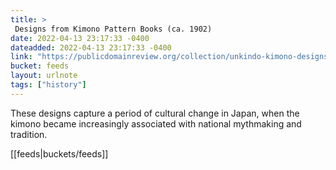 ```yaml
---
title: > 
 Designs from Kimono Pattern Books (ca. 1902)
date: 2022-04-13 23:17:33 -0400
dateadded: 2022-04-13 23:17:33 -0400
link: "https://publicdomainreview.org/collection/unkindo-kimono-designs"
bucket: feeds
layout: urlnote
tags: ["history"]
--- 
```

These designs capture a period of cultural change in Japan, when the kimono became increasingly associated with national mythmaking and tradition. 
 <!-- end excerpt --> 
<div class='bucket'>[[feeds|buckets/feeds]]</div> 
